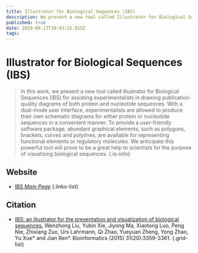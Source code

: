 ```yaml
---
title: Illustrator for Biological Sequences (IBS)
description: We present a new tool called Illustrator for Biological Sequences (IBS) for assisting experimentalists in drawing publication-quality diagrams of both protein and nucleotide sequences.
published: true
date: 2020-04-17T18:43:32.915Z
tags: 
---
```


# Illustrator for Biological Sequences (IBS)

> In this work, we present a new tool called Illustrator for Biological Sequences (IBS) for assisting experimentalists in drawing publication-quality diagrams of both protein and nucleotide sequences. With a dual-mode user interface, experimentalists are allowed to produce their own schematic diagrams for either protein or nucleotide sequences in a convenient manner. To provide a user-friendly software package, abundant graphical elements, such as polygons, brackets, curves and polylines, are available for representing functional elements or regulatory molecules. We anticipate this powerful tool will prove to be a great help to scientists for the purpose of visualizing biological sequences.
{.is-info}



## Website

- [IBS *Main Page*](http://ibs.biocuckoo.org/index.php)
{.links-list}

## Citation

- [IBS: an illustrator for the presentation and visualization of biological sequences.](https://academic.oup.com/bioinformatics/article/31/20/3359/195746) Wenzhong Liu, Yubin Xie, Jiyong Ma, Xiaotong Luo, Peng Nie, Zhixiang Zuo, Urs Lahrmann, Qi Zhao, Yueyuan Zheng, Yong Zhao, Yu Xue* and Jian Ren*. Bioinformatics (2015) 31(20):3359-3361.
{.grid-list}